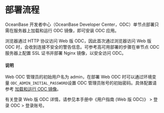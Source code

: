 部署流程 
=========================

OceanBase 开发者中心（OceanBase Developer Center，ODC）单节点部署只需在服务器上加载和运行 ODC 镜像，即可安装 ODC 应用。

浏览器通过 HTTP 协议访问 Web 版 ODC，因此首次通过浏览器访问 Web 版 ODC 时，会收到连接不安全的警告信息。可参考高可用部署的步骤在单节点 ODC 服务器上配置 SSL 证书并部署 Nginx 镜像，以安全访问 ODC。

<main id="notice" type='explain'>
   <h4>说明</h4>
   <p>Web ODC 管理员的初始用户名为 admin，在部署 Web ODC 时可以通过环境变量 <code>ODC_ADMIN_INITIAL_PASSWORD</code>设置 ODC 管理员账号的初始密码。具体配置请参考 <a href="../300.deploy-a-single-odc-node/200.load-and-run-single-odc-images.md">加载和运行 ODC 镜像</a>。</p>
</main> 

  有关登录 Web 版 ODC 详情，请参见本手册中《用户指南 (Web 版 ODC)》 > 登录 ODC > 登录账号。
  


